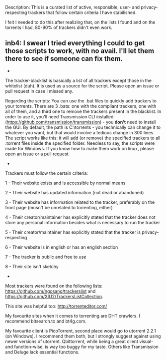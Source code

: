 Description: This is a curated list of active, responsible, user- and privacy-respecting trackers that follow certain criteria I have stabilished.

I felt I needed to do this after realizing that, on the lists I found and on the torrents I had, 80-90% of trackers didn't even work.

inb4: I swear I tried everything I could to get those scripts to work, with no avail. I'll let them there to see if someone can fix them.
-

-

The tracker-blacklist is basically a list of all trackers except those in the whitelist (duh). It is used as a source for the script. Please open an issue or pull request in case I missed any.

Regarding the scripts: You can use the .bat files to quickly add trackers to your torrents. There are 3 .bats: one with the compliant trackers, one with all of them, and a third one to remove the trackers present in the blacklist. In order to use it, you'll need Transmission CLI installed (https://github.com/transmission/transmission) - you **don't** need to install the GUI. By default, the path is C:\torrents - you technically can change it to whatever you want, but that would involve a tedious change in 300 lines. The script works like this: it will add (or remove) the specified trackers to all .torrent files inside the specified folder. Needless to say, the scripts were made for Windows. If you know how to make them work on linux, please open an issue or a pull request.

-

Trackers must follow the certain criteria:

1 - Their website exists and is accessible by normal means

2 - Their website has updated information (not dead or abandoned)

3 - Their website has information related to the tracker, preferably on the front page (musn't be unrelated to torrenting, either)

4 - Their creator/maintainer has explicitly stated that the tracker does not store any personal information besides what is necessary to run the tracker

5 - Their creator/maintainer has explicitly stated that the tracker is privacy-respecting

6 - Their website is in english or has an english section

7 - The tracker is public and free to use

8 - Their site isn't sketchy

-

Most trackers were found on the following lists: https://github.com/ngosang/trackerslist and https://github.com/XIU2/TrackersListCollection.

This site was helpful too: http://torrenteditor.com/

My favourite sites when it comes to torrenting are DHT crawlers. I recommend bitsearch.to and bt4g.com.

My favourite client is PicoTorrent, second place would go to utorrent 2.2.1 (on Windows). I recommend them both, but I strongly suggest against using newer versions of utorrent. Qbittorrent, while being a great client visual- and function-wise, is way too buggy for my taste. Others like Transmission and Deluge lack essential functions.
